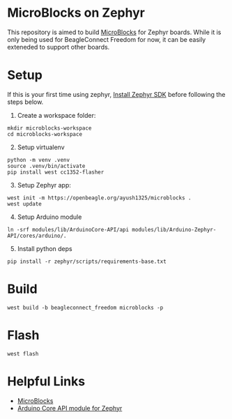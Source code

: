 # MicroBlocks on Zephyr

This repository is aimed to build [MicroBlocks](https://microblocks.fun/) for Zephyr boards. While it is only being used for BeagleConnect Freedom for now, it can be easily exteneded to support other boards.

# Setup

If this is your first time using zephyr, [Install Zephyr SDK](https://docs.zephyrproject.org/latest/develop/getting_started/index.html#install-the-zephyr-sdk) before following the steps below.

1. Create a workspace folder:

```shell
mkdir microblocks-workspace
cd microblocks-workspace
```

2. Setup virtualenv

```shell
python -m venv .venv
source .venv/bin/activate
pip install west cc1352-flasher
```

3. Setup Zephyr app:

```shell
west init -m https://openbeagle.org/ayush1325/microblocks .
west update
```

4. Setup Arduino module

```shell
ln -srf modules/lib/ArduinoCore-API/api modules/lib/Arduino-Zephyr-API/cores/arduino/.
```

5. Install python deps

```shell
pip install -r zephyr/scripts/requirements-base.txt
```

# Build

```shell
west build -b beagleconnect_freedom microblocks -p
```

# Flash

```shell
west flash
```

# Helpful Links
- [MicroBlocks](https://microblocks.fun/)
- [Arduino Core API module for Zephyr](https://github.com/zephyrproject-rtos/gsoc-2022-arduino-core)
